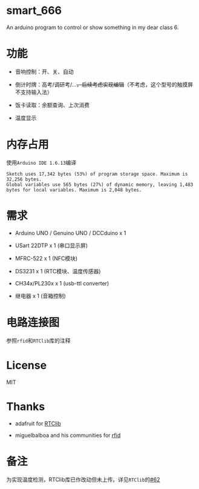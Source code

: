 # smart_666
An arduino program to control or show something in my dear class 6.

# 功能

* 音响控制：开、关、自动

* 倒计时牌：高考/调研考/...~~，后续考虑实现编辑~~（不考虑，这个型号的触摸屏不支持输入法）

* 饭卡读取：余额查询、上次消费

* 温度显示

# 内存占用

使用`Arduino IDE 1.6.13`编译

```
Sketch uses 17,342 bytes (53%) of program storage space. Maximum is
32,256 bytes.
Global variables use 565 bytes (27%) of dynamic memory, leaving 1,483
bytes for local variables. Maximum is 2,048 bytes.
```

# 需求

* Arduino UNO / Genuino UNO / DCCduino x 1

* USart 22DTP x 1 (串口显示屏)

* MFRC-522 x 1 (NFC模块)

* DS3231 x 1 (RTC模块、温度传感器)

* CH34x/PL230x x 1 (usb-ttl converter)

* 继电器 x 1 (音箱控制)

# 电路连接图

参照`rfid`和`RTClib`库的注释

# License

MIT

# Thanks

* adafruit for [RTClib](https://github.com/adafruit/RTClib)

* miguelbalboa and his communities for [rfid](https://github.com/miguelbalboa/rfid)

# 备注

为实现温度检测，RTClib库已作改动但未上传。详见`RTClib`的[#62](https://github.com/adafruit/RTClib/pull/62)
